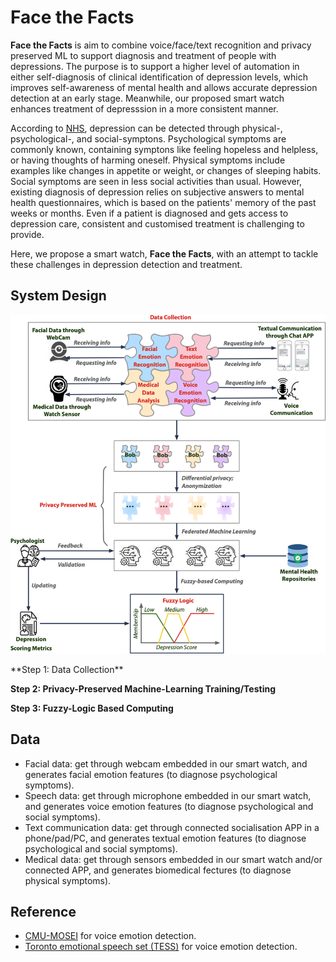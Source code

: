 # Face the Facts

**Face the Facts** is aim to combine voice/face/text recognition and privacy preserved ML to support diagnosis and treatment of people with depressions. The purpose is to support a higher level of automation in either self-diagnosis of clinical identification of depression levels, which improves self-awareness of mental health and allows accurate depression detection at an early stage. Meanwhile, our proposed smart watch enhances treatment of depresssion in a more consistent manner.

According to [NHS](https://www.nhs.uk/mental-health/conditions/clinical-depression/symptoms/), depression can be detected through physical-, psychological-, and social-symptons. Psychological symptoms are commonly known, containing symptons like feeling hopeless and helpless, or having thoughts of harming oneself. Physical symptoms include examples like changes in appetite or weight, or changes of sleeping habits. Social symptoms are seen in less social activities than usual. However, existing diagnosis of depression relies on subjective answers to mental health questionnaires, which is based on the patients' memory of the past weeks or months. Even if a patient is diagnosed and gets access to depression care, consistent and customised treatment is challenging to provide. 

Here, we propose a smart watch, **Face the Facts**, with an attempt to tackle these challenges in depression detection and treatment. 

## System Design
<p align="center">
<img src="https://github.com/Yuni0217/Face_the_Facts/blob/main/others/FacetheFacts.png" alt="System" width="550px">
</p>
**Step 1: Data Collection** 

**Step 2: Privacy-Preserved Machine-Learning Training/Testing** 

**Step 3: Fuzzy-Logic Based Computing** 

## Data
* Facial data: get through webcam embedded in our smart watch, and generates facial emotion features (to diagnose psychological symptoms).
* Speech data: get through microphone embedded in our smart watch, and generates voice emotion features (to diagnose psychological and social symptoms).
* Text communication data: get through connected socialisation APP in a phone/pad/PC, and generates textual emotion features (to diagnose psychological and social symptoms). 
* Medical data: get through sensors embedded in our smart watch and/or connected APP, and generates biomedical fectures (to diagnose physical symptoms).

## Reference
* [CMU-MOSEI](https://github.com/A2Zadeh/CMU-MultimodalSDK) for voice emotion detection.
* [Toronto emotional speech set (TESS)](https://tspace.library.utoronto.ca/handle/1807/24487) for voice emotion detection.
